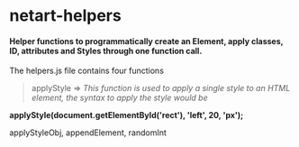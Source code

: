 # netart-helpers

#### Helper functions to programmatically create an Element, apply classes, ID, attributes and Styles through one function call. 

The helpers.js file contains four functions 
> applyStyle => *This function is used to apply a single style to an HTML element, the syntax to apply the style would be* 

**applyStyle(document.getElementById('rect'), 'left', 20, 'px');** 

applyStyleObj, appendElement, randomInt
